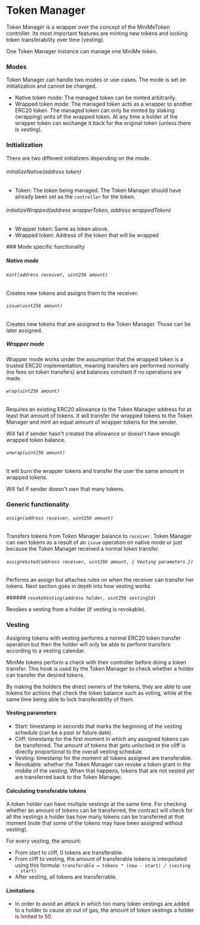 # Token Manager
 
Token Manager is a wrapper over the concept of the MiniMeToken controller. Its most important features are minting new tokens and locking token transferability over time (vesting).

One Token Manager instance can manage one MiniMe token.

### Modes

Token Manager can handle two modes or use-cases. The mode is set on initialization and cannot be changed.

- Native token mode: The managed token can be minted arbitrarily. 
- Wrapped token mode: The managed token acts as a wrapper to another ERC20 token. The managed token can only be minted by staking (wrapping) units of the wrapped token. At any time a holder of the wrapper token can exchange it back for the original token (unless there is vesting).


### Initialization

There are two different initializers depending on the mode. 

###### initializeNative(address token)

- Token: The token being managed. The Token Manager should have already been set as the `controller` for the token.

###### initializeWrapped(address wrapperToken, address wrappedToken)

- Wrapper token: Same as token above.
- Wrapped token: Address of the token that will be wrapped


### Mode specific functionality

##### Native mode

###### `mint(address receiver, uint256 amount)`

Creates new tokens and assigns them to the receiver.

###### `issue(uint256 amount)`

Creates new tokens that are assigned to the Token Manager. Those can be later assigned.

##### Wrapper mode

Wrapper mode works under the assumption that the wrapped token is a trusted ERC20 implementation, meaning transfers are performed normally (no fees on token transfers) and balances constant if no operations are made. 

###### `wrap(uint256 amount)`

Requires an existing ERC20 allowance to the Token Manager address for at least that amount of tokens. It will transfer the wrapped tokens to the Token Manager and mint an equal amount of wrapper tokens for the sender.

Will fail if sender hasn't created the allowance or doesn't have enough wrapped token balance.

###### `unwrap(uint256 amount)`

It will burn the wrapper tokens and transfer the user the same amount in wrapped tokens.

Will fail if sender doesn't own that many tokens.

### Generic functionality 

###### `assign(address receiver, uint256 amount)`

Transfers tokens from Token Manager balance to `receiver`. Token Manager can own tokens as a result of an `issue` operation on native mode or just because the Token Manager received a normal token transfer.

###### `assignVested(address receiver, uint256 amount, { Vesting parameters })`

Performs an assign but attaches rules on when the receiver can transfer her tokens. Next section goes in depth into how vesting works. 

###### `revokeVesting(address holder, uint256 vestingId)`

Revokes a vesting from a holder (if vesting is revokable).

### Vesting

Assigning tokens with vesting performs a normal ERC20 token transfer operation but then the holder will only be able to perform transfers according to a vesting calendar.

MiniMe tokens perform a check with their controller before doing a token transfer. This hook is used by the Token Manager to check whether a holder can transfer the desired tokens.

By making the holders the direct owners of the tokens, they are able to use tokens for actions that check the token balance such as voting, while at the same time being able to lock transferability of them.

#### Vesting parameters

- Start: timestamp in seconds that marks the beginning of the vesting schedule (can be a past or future date).
- Cliff: timestamp for the first moment in which any assigned tokens can be transferred. The amount of tokens that gets unlocked in the cliff is directly proportional to the overall vesting schedule.
- Vesting: timestamp for the moment all tokens assigned are transferable.
- Revokable: whether the Token Manager can revoke a token grant in the middle of the vesting. When that happens, tokens that are not vested yet are transferred back to the Token Manager.

#### Calculating transferable tokens

A token holder can have multiple vestings at the same time. For checking whether an amount of tokens can be transferred, the contract will check for all the vestings a holder has how many tokens can be transferred at that moment (note that some of the tokens may have been assigned without vesting). 

For every vesting, the amount:

- From start to cliff, 0 tokens are transferable.
- From cliff to vesting, the amount of transferable tokens is interpolated using this formula: `transferable = tokens * (now - start) / (vesting - start)`
- After vesting, all tokens are transferrable.


#### Limitations

- In order to avoid an attack in which too many token vestings are added to a holder to cause an out of gas, the amount of token vestings a holder is limited to 50.